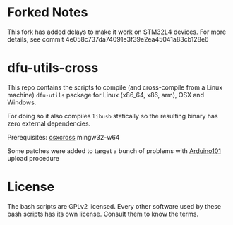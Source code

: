 # Forked Notes

This fork has added delays to make it work on STM32L4 devices. For more details, see commit 4e058c737da74091e3f39e2ea45041a83cb128e6

# dfu-utils-cross

This repo contains the scripts to compile (and cross-compile from a Linux machine) `dfu-utils` package for Linux (x86_64, x86, arm), OSX and Windows.

For doing so it also compiles `libusb` statically so the resulting binary has zero external dependencies.

Prerequisites:
[osxcross](https://github.com/tpoechtrager/osxcross)
mingw32-w64

Some patches were added to target a bunch of problems with [Arduino101](https://www.arduino.cc/en/Main/ArduinoBoard101) upload procedure

# License

The bash scripts are GPLv2 licensed. Every other software used by these bash scripts has its own license. Consult them to know the terms.
